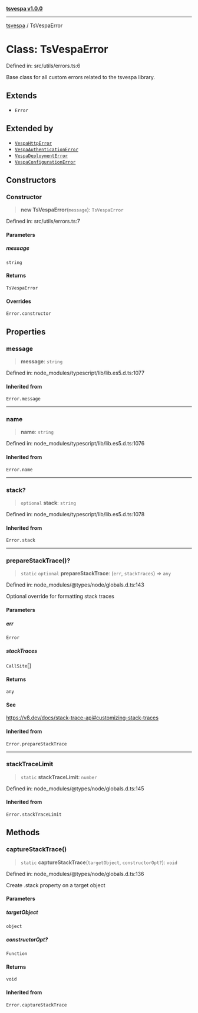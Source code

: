 [**tsvespa v1.0.0**](../README.md)

***

[tsvespa](../README.md) / TsVespaError

# Class: TsVespaError

Defined in: src/utils/errors.ts:6

Base class for all custom errors related to the tsvespa library.

## Extends

- `Error`

## Extended by

- [`VespaHttpError`](VespaHttpError.md)
- [`VespaAuthenticationError`](VespaAuthenticationError.md)
- [`VespaDeploymentError`](VespaDeploymentError.md)
- [`VespaConfigurationError`](VespaConfigurationError.md)

## Constructors

### Constructor

> **new TsVespaError**(`message`): `TsVespaError`

Defined in: src/utils/errors.ts:7

#### Parameters

##### message

`string`

#### Returns

`TsVespaError`

#### Overrides

`Error.constructor`

## Properties

### message

> **message**: `string`

Defined in: node\_modules/typescript/lib/lib.es5.d.ts:1077

#### Inherited from

`Error.message`

***

### name

> **name**: `string`

Defined in: node\_modules/typescript/lib/lib.es5.d.ts:1076

#### Inherited from

`Error.name`

***

### stack?

> `optional` **stack**: `string`

Defined in: node\_modules/typescript/lib/lib.es5.d.ts:1078

#### Inherited from

`Error.stack`

***

### prepareStackTrace()?

> `static` `optional` **prepareStackTrace**: (`err`, `stackTraces`) => `any`

Defined in: node\_modules/@types/node/globals.d.ts:143

Optional override for formatting stack traces

#### Parameters

##### err

`Error`

##### stackTraces

`CallSite`[]

#### Returns

`any`

#### See

https://v8.dev/docs/stack-trace-api#customizing-stack-traces

#### Inherited from

`Error.prepareStackTrace`

***

### stackTraceLimit

> `static` **stackTraceLimit**: `number`

Defined in: node\_modules/@types/node/globals.d.ts:145

#### Inherited from

`Error.stackTraceLimit`

## Methods

### captureStackTrace()

> `static` **captureStackTrace**(`targetObject`, `constructorOpt?`): `void`

Defined in: node\_modules/@types/node/globals.d.ts:136

Create .stack property on a target object

#### Parameters

##### targetObject

`object`

##### constructorOpt?

`Function`

#### Returns

`void`

#### Inherited from

`Error.captureStackTrace`
